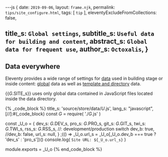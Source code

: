 ---js
{
  date:      `2019-09-06`,
  layout:    `frame.njk`,
  permalink: `tips/site_configure.html`,
  tags:      [ `tip` ],
  eleventyExcludeFromCollections: false,

  title_s:    `Global settings`,
  subtitle_s: `Useful data for building and content`,
  abstract_s: `Global data for frequent use`,
  author_s:   `Octoxalis`,
}
---
[comment]: # (======== Post ========)

## Data everywhere

Eleventy provides a wide range of settings for [data] used in building stage or inside content: [global] data as well as [template and directory] data.

{{_G_.SITE_s}} uses only global data contained in JavaScript files located inside the data directory.

{% _code_block %}
    title_s: 'source/store/data/_U_.js',
    lang_s: "javascript",
[//]:#(_code_block)
const _G_ = require( './_G_.js' )

const _U_o =
{
  dev_s: _G_.DEV_s,
  pro_s: _G_.PRO_s,
  git_s: _G_.GIT_s,
  twi_s: _G_.TWI_s,
  rss_s: _G_.RSS_s,
  //: development/production switch
  dev_b: true,
  //dev_b: false,
  url_s: null,
}
;(() => _U_o.url_s = _U_o[_U_o.dev_b === true ? 'dev_s' : 'pro_s'])()
console.log( `Site URL: ${_U_o.url_s}` )

module.exports = _U_o
{% end_code_block %}

[comment]: # (======== Links ========)

[data]: https://www.11ty.io/docs/data/
[global]: https://www.11ty.io/docs/data-global/
[template and directory]: https://www.11ty.io/docs/data-template-dir/
